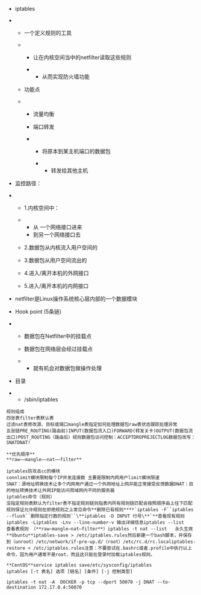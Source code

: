 
- iptables

- - 一个定义规则的工具

  - - 让在内核空间当中的netfilter读取这些规则

    - - 从而实现防火墙功能

  - 功能点

  - - 流量均衡

    - 端口转发

    - - 将原本到某主机端口的数据包

      - - 转发给其他主机    

- 监控路径：      

- - 1.内核空间中：

  - - 从 一个网络接口进来
    - 到另一个网络接口去      

  - 2.数据包从内核流入用户空间的    

  - 3.数据包从用户空间流出的      

  - 4.进入/离开本机的外网接口     

  - 5.进入/离开本机的内网接口

- netfilter是Linux操作系统核心层内部的一个数据模块

- Hook point (5条链)

- - 数据包在Netfilter中的挂载点

  - 数据包在网络层会经过挂载点

  - - 就有机会对数据包做操作处理



- 目录

- - /sbin/iptables
```
规则组成
四张表filter表默认表
过滤nat表修改源、目标或端口mangle表指定如何处理数据包raw表状态跟踪处理异常
五张链PRE_ROUTING(路由前)INPUT(数据包流入口)FORWARD(转发关卡)OUTPUT(数据包流出口)POST_ROUTING（路由后）规则数据包访问控制：ACCEPTDROPREJECTLOG数据包改写：SNATDNAT!

**优先顺序**
**raw——mangle——nat——filter**

iptables防攻击cc的模块
connlimit模块限制每个IP并发连接数 主要是限制内网用户limit模块限速
SNAT：源地址转换技术让多个内网用户通过一个外网地址上网并能正常接受反馈数据DNAT：目的地址转换技术让外网IP能访问局域网内不同的服务器
iptables命令（规则）
没指定规则表默认为filter表不指定规则链则指表内所有规则链匹配会按照顺序由上往下匹配规则保证允许规则在拒绝规则之上常见命令**删除已有规则****`iptables -F``iptables --flush``删除指定行数的规则``\**iptables -D INPUT 行号\**`**查看现有规则iptables -Liptables -Lnv --line-number-v 输出详细信息iptables --list
查看表规则 （**raw—mangle—nat—filter**）iptables -t nat --list   永久生效**Ubuntu**iptables-save > /etc/iptables.rules然后新建一个bash脚本，并保存到（unroot）/etc/network/if-pre-up.d/（root）/etc/rc.d/rc.localiptables-restore < /etc/iptables.rules注意：不要尝试在.bashrc或者.profile中执行以上命令，因为用户通常不是root，而且这只能在登录时加载iptables规则。

**CentOS**service iptables save/etc/sysconfig/iptables  
iptables [-t 表名] 选项 [链名] [条件] [-j 控制类型]

iptables -t nat -A  DOCKER -p tcp --dport 50070 -j DNAT --to-destination 172.17.0.4:50070  
```
